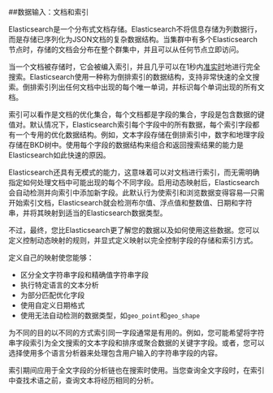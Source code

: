 ##数据输入：文档和索引

Elasticsearch是一个分布式文档存储。Elasticsearch不将信息存储为列数据行，而是存储已序列化为JSON文档的复杂数据结构。当集群中有多个Elasticsearch节点时，存储的文档会分布在整个群集中，并且可以从任何节点立即访问。

当一个文档被存储时，它会被编入索引，并且几乎可以在1秒内[准实时](../chapter12_search_your_data/near-real-time.md)地进行完全搜索。Elasticsearch使用一种称为倒排索引的数据结构，支持非常快速的全文搜索。倒排索引列出任何文档中出现的每个唯一单词，并标识每个单词出现的所有文档。

索引可以看作是文档的优化集合，每个文档都是字段的集合，字段是包含数据的键值对。默认情况下，Elasticsearch索引每个字段中的所有数据，每个索引字段都有一个专用的优化数据结构。例如，文本字段存储在倒排索引中，数字和地理字段存储在BKD树中。使用每个字段的数据结构来组合和返回搜索结果的能力是Elasticsearch如此快速的原因。

Elasticsearch还具有无模式的能力，这意味着可以对文档进行索引，而无需明确指定如何处理文档中可能出现的每个不同字段。启用动态映射后，Elasticsearch会自动检测并向索引中添加新字段。此默认行为使索引和浏览数据变得容易—只需开始索引文档，Elasticsearch就会检测布尔值、浮点值和整数值、日期和字符串，并将其映射到适当的Elasticsearch数据类型。

不过，最终，您比Elasticsearch更了解您的数据以及如何使用这些数据。您可以定义控制动态映射的规则，并显式定义映射以完全控制字段的存储和索引方式。

定义自己的映射使您能够：

* 区分全文字符串字段和精确值字符串字段
* 执行特定语言的文本分析
* 为部分匹配优化字段
* 使用自定义日期格式
* 使用无法自动检测的数据类型，如`geo_point`和`geo_shape`

为不同的目的以不同的方式索引同一字段通常是有用的。例如，您可能希望将字符串字段索引为全文搜索的文本字段和排序或聚合数据的关键字字段。或者，您可以选择使用多个语言分析器来处理包含用户输入的字符串字段的内容。

索引期间应用于全文字段的分析链也在搜索时使用。当您查询全文字段时，在索引中查找术语之前，查询文本将经历相同的分析。